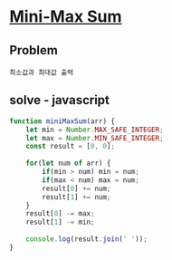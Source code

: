 # [Mini-Max Sum](https://www.hackerrank.com/challenges/mini-max-sum/problem)
## Problem
```
최소값과 최대값 출력
```

## solve - javascript
```javascript
function miniMaxSum(arr) {
    let min = Number.MAX_SAFE_INTEGER;
    let max = Number.MIN_SAFE_INTEGER;
    const result = [0, 0];
    
    for(let num of arr) {
        if(min > num) min = num;
        if(max < num) max = num;
        result[0] += num;
        result[1] += num;
    }
    result[0] -= max;
    result[1] -= min;
    
    console.log(result.join(' '));
}
```
